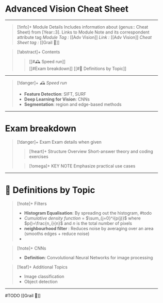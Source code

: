 # Advanced Vision Cheat Sheet
---
> [!info]+ Module Details
> Includes information about (genus:: Cheat Sheet) from [Year::3]. Links to Module Note and its correspondent attribute tag 
> *Module Tag :* [[Adv Vision]]
> *Link :* [[Adv Vision]]
> *Cheat Sheet tag :* [[Grail 🩷]]
> 

> [!abstract]+ Contents
> 
> > [[#🕰️ Speed run]]  
> > [[#Exam breakdown]]
> > [[#🧠 Definitions by Topic]]

---
> [!danger]+ _🕰️ Speed run_
> 
> - **Feature Detection**: SIFT, SURF
> - **Deep Learning for Vision**: CNNs
> - **Segmentation**: region and edge-based methods

---
# Exam breakdown

> [!danger]+ Exam
> Exam details when given
> 
> > [!heart]+ Structure Overview
> > Short-answer theory and coding exercises
> 
> > [!omega]+ KEY NOTE
> > Emphasize practical use cases

---
# 🧠 Definitions by Topic

> [!note]+ Filters
> - **Histogram Equalisation**: By spreading out the histogram, #todo 
> - *Cumulative density function* = $\sum_{j=0}^i{p(j)}$ where $p()=\frac{n_i}{n}$ and $n$ is the total number of pixels 
> - **neighbourhood filter** : Reduces noise by averaging over an area (smooths edges + reduce noise)
> -
> 

> [!note]+ CNNs
> - **Definition**: Convolutional Neural Networks for image processing

> [!leaf]+ Additional Topics
> - Image classification
> - Object detection
---
#TODO
[[Grail 🩷]]
